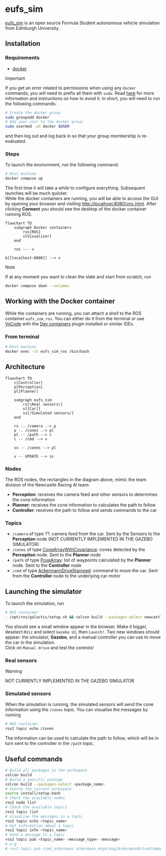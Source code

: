 # eufs_sim

[eufs_sim](https://gitlab.com/eufs/eufs_sim) is an open source Formula Student autonomous vehicle simulation from Edinburgh University.

## Installation

### Requirements

- [docker](https://www.docker.com/)

> [!IMPORTANT]  
> If you get an error related to permissions when using any `docker` commands, you will need to prefix all them with `sudo`.
> Read [here](https://docs.docker.com/engine/install/linux-postinstall/#manage-docker-as-a-non-root-user) for more information and instructions on how to avoid it.
> In short, you will need to run the following commands:
>
> ```bash
> # Create the docker group
> sudo groupadd docker
> # Add your user to the docker group
> sudo usermod -aG docker $USER
> ```
>
> and then log out and log back in so that your group membership is re-evaluated.

### Steps

To launch the environment, run the following command:

```bash
# Host machine
docker compose up
```

The first time it will take a while to configure everything.
Subsequent launches will be much quicker.  
While the docker containers are running, you will be able to access the GUI by opening your browser and visiting [http://localhost:8080/vnc.html](http://localhost:8080/vnc.html).
After clicking **Connect** you should see the desktop of the docker container running ROS.

```mermaid
flowchart TD
    subgraph Docker containers
        ros[ROS]
        v[Visualiser]
    end

    ros --- v

b[[localhost:8080]] --> v
```

> [!NOTE]  
> If at any moment you want to clean the slate and start from scratch, run
>
> ```bash
> docker compose down --volumes
> ```

## Working with the Docker container

While the containers are running, you can attach a shell to the ROS container `eufs_sim_ros`.
You can either do it from the terminal or use [VsCode](https://code.visualstudio.com/) with the [Dev containers](https://marketplace.visualstudio.com/items?itemName=ms-vscode-remote.remote-containers) plugin installed or similar IDEs.

### From terminal

```bash
# Host machine
docker exec -it eufs_sim_ros /bin/bash
```

## Architecture

```mermaid
flowchart TD
    c[Controller]
    p[Perception]
    pl[Planner]

    subgraph eufs_sim
        rs[\Real sensors\]
        v[[Car]]
        ss[/Simulated sensors/]
    end

    rs -. /camera .-> p
    p -. /cones .-> pl
    pl -- /path --> c
    c -- /cmd --> v

    ss -- /cones --> pl

    v -- UPDATE --> ss
```

### Nodes

The ROS nodes, the rectangles in the diagram above, mimic the team division of the Newcastle Racing AI team:

- **Perception**: receives the camera feed and other sensors to determines the cone information
- **Planner**: receives the cone information to calculates the path to follow
- **Controller**: receives the path to follow and sends commands to the car

### Topics

- `/camera` of type ??: camera feed from the car. Sent by the Sensors to the **Perception** node (NOT CURRENTLY IMPLEMENTED IN THE GAZEBO SIMULATOR)
- `/cones` of type [ConeArrayWithCovariance](https://gitlab.com/eufs/eufs_msgs/-/blob/master/msg/ConeArrayWithCovariance.msg): cones detected by the **Perception** node. Sent to the **Planner** node
- `/path` of type [PoseArray](https://docs.ros.org/en/noetic/api/geometry_msgs/html/msg/PoseArray.html): list of waypoints calculated by the **Planner** node. Sent to the **Controller** node
- `/cmd` of type [AckermannDriveStamped](https://docs.ros.org/en/noetic/api/ackermann_msgs/html/msg/AckermannDriveStamped.html): command to move the car. Sent from the **Controller** node to the underlying car motor

## Launching the simulator

To launch the simulation, run

```bash
# ROS container
. /opt/ros/galactic/setup.sh && colcon build --packages-select newcastle_racing_ai newcastle_racing_ai_msgs && . install/local_setup.sh && ros2 launch newcastle_racing_ai nra_launch.py
```

You should see a small window appear in the browser.
Make it bigger, deselect `RViz` and select `Gazebo UI`, then `Launch!`.
Two new windows should appear: the simulator, **Gazebo**, and a manual controller you can use to move the car in the simulation.  
Click on `Manual drive` and test the controls!

### Real sensors

> [!WARNING]  
> NOT CURRENTLY IMPLEMENTED IN THE GAZEBO SIMULATOR

### Simulated sensors

When the simulation is running, the simulated sensors will send the cone information using the `/cones` topic.
You can visualise the messages by running

```bash
# ROS container
ros2 topic echo /cones
```

The information can be used to calculate the path to follow, which will be in turn sent to the controller in the `/path` topic.

## Useful commands

```bash
# Build all packages in the workspace
colcon build
# Build a specific package
colcon build --packages-select <package_name>
# Source the current workspace
source install/setup.bash
# Check the available nodes
ros2 node list
# Check the available topics
ros2 topic list
# Visualise the messages in a topic
ros2 topic echo <topic_name>
# Get information about a topic
ros2 topic info <topic_name>
# Send a message to a topic
ros2 topic pub <topic_name> <message_type> <message>
# e.g. 
# ros2 topic pub /cmd_ackermann ackermann_msgs/msg/AckermannDriveStamped "{steering_angle: 0.0, steering_angle_velocity: 0.0, speed: 0.0, acceleration: 0.0, jerk: 0.0}"
```
